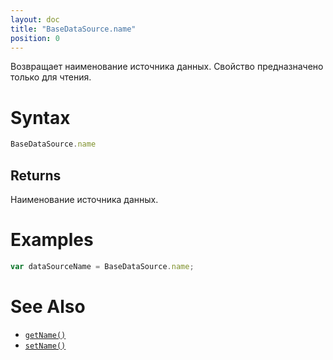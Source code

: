 ```yaml
---
layout: doc
title: "BaseDataSource.name"
position: 0
---
```


Возвращает наименование источника данных. Свойство предназначено только для чтения.

# Syntax

```js
BaseDataSource.name
```

## Returns

Наименование источника данных.

# Examples

```js
var dataSourceName = BaseDataSource.name;
```

# See Also

* [`getName()`](../BaseDataSource.getName/)
* [`setName()`](../BaseDataSource.setName/)

